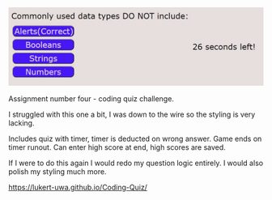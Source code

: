 ![Website Screenshot](assets/images/websitescreenshot.JPG)

Assignment number four - coding quiz challenge.

I struggled with this one a bit, I was down to the wire so the styling is very lacking.

Includes quiz with timer, timer is deducted on wrong answer. Game ends on timer runout. Can enter high score at end, high scores are saved.

If I were to do this again I would redo my question logic entirely. I would also polish my styling much more.

https://lukert-uwa.github.io/Coding-Quiz/
